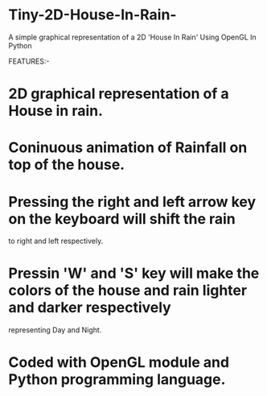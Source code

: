 # Tiny-2D-House-In-Rain-
A simple graphical representation of a 2D 'House In Rain' Using OpenGL In Python

FEATURES:-

# 2D graphical representation of a House in rain.

# Coninuous animation of Rainfall on top of the house.

# Pressing the right and left arrow key on the keyboard will shift the rain
  to right and left respectively.
  
# Pressin 'W' and 'S' key will make the colors of the house and rain lighter and darker respectively
representing Day and Night.

# Coded with OpenGL module and Python programming language.
